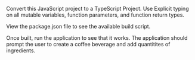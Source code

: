 Convert this JavaScript project to a TypeScript Project. Use Explicit typing on all mutable variables, function parameters, and function return types.

View the package.json file to see the available build script.

Once built, run the application to see that it works. The application should prompt the user to create a coffee beverage and add quantitites of ingredients.